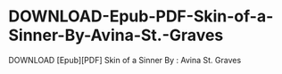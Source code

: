 # DOWNLOAD-Epub-PDF-Skin-of-a-Sinner-By-Avina-St.-Graves
DOWNLOAD [Epub][PDF] Skin of a Sinner By : Avina St. Graves
